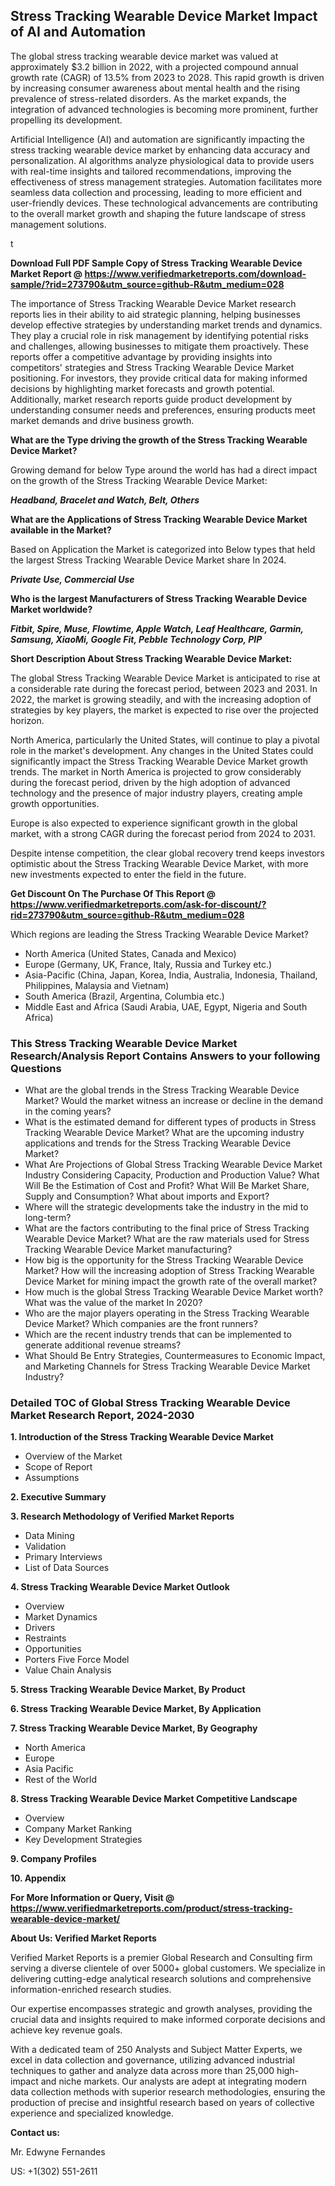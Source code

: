 <h2>Stress Tracking Wearable Device Market Impact of AI and Automation</h2><p>The global stress tracking wearable device market was valued at approximately $3.2 billion in 2022, with a projected compound annual growth rate (CAGR) of 13.5% from 2023 to 2028. This rapid growth is driven by increasing consumer awareness about mental health and the rising prevalence of stress-related disorders. As the market expands, the integration of advanced technologies is becoming more prominent, further propelling its development.</p><p>Artificial Intelligence (AI) and automation are significantly impacting the stress tracking wearable device market by enhancing data accuracy and personalization. AI algorithms analyze physiological data to provide users with real-time insights and tailored recommendations, improving the effectiveness of stress management strategies. Automation facilitates more seamless data collection and processing, leading to more efficient and user-friendly devices. These technological advancements are contributing to the overall market growth and shaping the future landscape of stress management solutions.</p>t</p><p id="" class=""><strong>Download Full PDF Sample Copy of Stress Tracking Wearable Device Market Report @ <a href="https://www.verifiedmarketreports.com/download-sample/?rid=273790&utm_source=github-R&utm_medium=028" target="_blank">https://www.verifiedmarketreports.com/download-sample/?rid=273790&utm_source=github-R&utm_medium=028</a></strong></p><p>The importance of&nbsp;Stress Tracking Wearable Device Market research reports lies in their ability to aid strategic planning, helping businesses develop effective strategies by understanding market trends and dynamics. They play a crucial role in risk management by identifying potential risks and challenges, allowing businesses to mitigate them proactively. These reports offer a competitive advantage by providing insights into competitors' strategies and Stress Tracking Wearable Device Market positioning. For investors, they provide critical data for making informed decisions by highlighting market forecasts and growth potential. Additionally, market research reports guide product development by understanding consumer needs and preferences, ensuring products meet market demands and drive business growth.</p><p><strong>What are the&nbsp;Type driving the growth of the Stress Tracking Wearable Device Market?</strong></p><p id="" class="">Growing demand for below Type around the world has had a direct impact on the growth of the Stress Tracking Wearable Device Market:</p><em><strong>Headband, Bracelet and Watch, Belt, Others</strong></em></p><strong>What are the&nbsp;Applications&nbsp;of Stress Tracking Wearable Device Market available in the Market?</strong></p><p id="" class="">Based on Application the Market is categorized into Below types that held the largest Stress Tracking Wearable Device Market share In 2024.</p><em><strong>Private Use, Commercial Use</strong></em></p><strong>Who is the largest Manufacturers of Stress Tracking Wearable Device Market worldwide?</strong></p><p><em><strong>Fitbit, Spire, Muse, Flowtime, Apple Watch, Leaf Healthcare, Garmin, Samsung, XiaoMi, Google Fit, Pebble Technology Corp, PIP</strong></em></p><p id="" class=""><strong>Short Description About Stress Tracking Wearable Device Market:</strong></p><p>The global Stress Tracking Wearable Device Market is anticipated to rise at a considerable rate during the forecast period, between 2023 and 2031. In 2022, the market is growing steadily, and with the increasing adoption of strategies by key players, the market is expected to rise over the projected horizon.</p><p>North America, particularly the United States, will continue to play a pivotal role in the market's development. Any changes in the United States could significantly impact the Stress Tracking Wearable Device Market growth trends. The market in North America is projected to grow considerably during the forecast period, driven by the high adoption of advanced technology and the presence of major industry players, creating ample growth opportunities.</p><p>Europe is also expected to experience significant growth in the global market, with a strong CAGR during the forecast period from 2024 to 2031.</p><p>Despite intense competition, the clear global recovery trend keeps investors optimistic about the Stress Tracking Wearable Device Market, with more new investments expected to enter the field in the future.</p><p id="" class=""><strong>Get Discount On The Purchase Of This Report @ <a href="https://www.verifiedmarketreports.com/ask-for-discount/?rid=273790&utm_source=github-R&utm_medium=028" target="_blank">https://www.verifiedmarketreports.com/ask-for-discount/?rid=273790&utm_source=github-R&utm_medium=028</a></strong></p>Which regions are leading the Stress Tracking Wearable Device Market?</p><ul><li>North America (United States, Canada and Mexico)</li><li>Europe (Germany, UK, France, Italy, Russia and Turkey etc.)</li><li>Asia-Pacific (China, Japan, Korea, India, Australia, Indonesia, Thailand, Philippines, Malaysia and Vietnam)</li><li>South America (Brazil, Argentina, Columbia etc.)</li><li>Middle East and Africa (Saudi Arabia, UAE, Egypt, Nigeria and South Africa)</li></ul><h3 id="" class="">This Stress Tracking Wearable Device Market Research/Analysis Report Contains Answers to your following Questions</h3><ul><li>What are the global trends in the Stress Tracking Wearable Device Market? Would the market witness an increase or decline in the demand in the coming years?</li><li>What is the estimated demand for different types of products in Stress Tracking Wearable Device Market? What are the upcoming industry applications and trends for the Stress Tracking Wearable Device Market?</li><li>What Are Projections of Global Stress Tracking Wearable Device Market Industry Considering Capacity, Production and Production Value? What Will Be the Estimation of Cost and Profit? What Will Be Market Share, Supply and Consumption? What about imports and Export?</li><li>Where will the strategic developments take the industry in the mid to long-term?</li><li>What are the factors contributing to the final price of Stress Tracking Wearable Device Market? What are the raw materials used for Stress Tracking Wearable Device Market manufacturing?</li><li>How big is the opportunity for the Stress Tracking Wearable Device Market? How will the increasing adoption of Stress Tracking Wearable Device Market for mining impact the growth rate of the overall market?</li><li>How much is the global Stress Tracking Wearable Device Market worth? What was the value of the market In 2020?</li><li>Who are the major players operating in the Stress Tracking Wearable Device Market? Which companies are the front runners?</li><li>Which are the recent industry trends that can be implemented to generate additional revenue streams?</li><li>What Should Be Entry Strategies, Countermeasures to Economic Impact, and Marketing Channels for Stress Tracking Wearable Device Market Industry?</li></ul><h3 id="" class="">Detailed TOC of Global Stress Tracking Wearable Device Market Research Report, 2024-2030</h3><p id="" class=""><strong>1. Introduction of the Stress Tracking Wearable Device Market</strong></p><ul><li>Overview of the Market</li><li>Scope of Report</li><li>Assumptions</li></ul><p id="" class=""><strong>2. Executive Summary</strong></p><p id="" class=""><strong>3. Research Methodology of Verified Market Reports</strong></p><ul><li>Data Mining</li><li>Validation</li><li>Primary Interviews</li><li>List of Data Sources</li></ul><p id="" class=""><strong>4. Stress Tracking Wearable Device Market Outlook</strong></p><ul><li>Overview</li><li>Market Dynamics</li><li>Drivers</li><li>Restraints</li><li>Opportunities</li><li>Porters Five Force Model</li><li>Value Chain Analysis</li></ul><p id="" class=""><strong>5. Stress Tracking Wearable Device Market, By Product</strong></p><p id="" class=""><strong>6. Stress Tracking Wearable Device Market, By Application</strong></p><p id="" class=""><strong>7. Stress Tracking Wearable Device Market, By Geography</strong></p><ul><li>North America</li><li>Europe</li><li>Asia Pacific</li><li>Rest of the World</li></ul><p id="" class=""><strong>8. Stress Tracking Wearable Device Market Competitive Landscape</strong></p><ul><li>Overview</li><li>Company Market Ranking</li><li>Key Development Strategies</li></ul><p id="" class=""><strong>9. Company Profiles</strong></p><p id="" class=""><strong>10. Appendix</strong></p><p id="" class=""><strong>For More Information or Query, Visit @ <a href="https://www.verifiedmarketreports.com/product/stress-tracking-wearable-device-market/" target="_blank">https://www.verifiedmarketreports.com/product/stress-tracking-wearable-device-market/</a></strong></p><p id="" class=""><strong>About Us: Verified Market Reports</strong></p><p id="" class="">Verified Market Reports is a premier Global Research and Consulting firm serving a diverse clientele of over 5000+ global customers. We specialize in delivering cutting-edge analytical research solutions and comprehensive information-enriched research studies.</p><p id="" class="">Our expertise encompasses strategic and growth analyses, providing the crucial data and insights required to make informed corporate decisions and achieve key revenue goals.</p><p id="" class="">With a dedicated team of 250 Analysts and Subject Matter Experts, we excel in data collection and governance, utilizing advanced industrial techniques to gather and analyze data across more than 25,000 high-impact and niche markets. Our analysts are adept at integrating modern data collection methods with superior research methodologies, ensuring the production of precise and insightful research based on years of collective experience and specialized knowledge.</p><p id="" class=""><strong>Contact us:</strong></p><p id="" class="">Mr. Edwyne Fernandes</p><p id="" class="">US: +1(302) 551-2611</p>